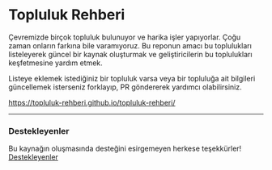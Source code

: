 
# Topluluk Rehberi

Çevremizde birçok topluluk bulunuyor ve harika işler yapıyorlar. Çoğu zaman onların farkına bile varamıyoruz. Bu reponun amacı bu toplulukları listeleyerek güncel bir kaynak oluşturmak ve geliştiricilerin bu toplulukları keşfetmesine yardım etmek.

Listeye eklemek istediğiniz bir topluluk varsa veya bir topluluğa ait bilgileri güncellemek isterseniz forklayıp, PR göndererek yardımcı olabilirsiniz.

https://topluluk-rehberi.github.io/topluluk-rehberi/

----
### Destekleyenler
Bu kaynağın oluşmasında desteğini esirgemeyen herkese teşekkürler!
[Destekleyenler](CONTRIBUTERS.md)

